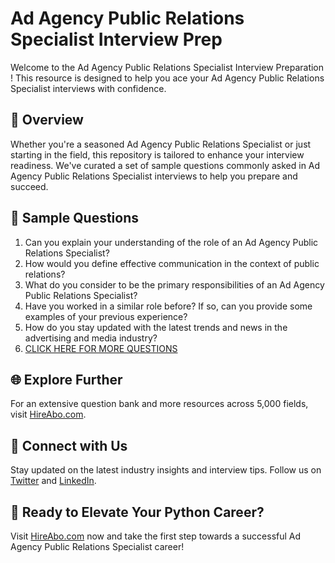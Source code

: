 # Ad Agency Public Relations Specialist Interview Prep

Welcome to the Ad Agency Public Relations Specialist Interview Preparation ! This resource is designed to help you ace your Ad Agency Public Relations Specialist interviews with confidence.

## 🚀 Overview

Whether you're a seasoned Ad Agency Public Relations Specialist or just starting in the field, this repository is tailored to enhance your interview readiness. We've curated a set of sample questions commonly asked in Ad Agency Public Relations Specialist interviews to help you prepare and succeed.

## 📝 Sample Questions

1. Can you explain your understanding of the role of an Ad Agency Public Relations Specialist?
2. How would you define effective communication in the context of public relations?
3. What do you consider to be the primary responsibilities of an Ad Agency Public Relations Specialist?
4. Have you worked in a similar role before? If so, can you provide some examples of your previous experience?
5. How do you stay updated with the latest trends and news in the advertising and media industry?
6. [CLICK HERE FOR MORE QUESTIONS](https://hireabo.com/job/8_3_47/Ad%20Agency%20Public%20Relations%20Specialist)

## 🌐 Explore Further

For an extensive question bank and more resources across 5,000 fields, visit [HireAbo.com](https://www.hireabo.com).

## 📱 Connect with Us

Stay updated on the latest industry insights and interview tips. Follow us on [Twitter](https://twitter.com/hireabo) and [LinkedIn](https://www.linkedin.com/in/hire-abo-3609972a8/).

## 🚀 Ready to Elevate Your Python Career?

Visit [HireAbo.com](https://www.hireabo.com) now and take the first step towards a successful Ad Agency Public Relations Specialist career!